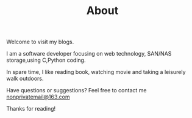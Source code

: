 ﻿---
layout: page
title: About
---

<p class="message">
Welcome to visit my blogs.
</p>

I am a software developer focusing on web technology, SAN/NAS storage,using C,Python coding.

In spare time, I like reading book, watching movie and taking a leisurely walk outdoors.

Have questions or suggestions? Feel free to contact me [nonprivatemail@163.com](nonprivatemail@163.com)

Thanks for reading!

